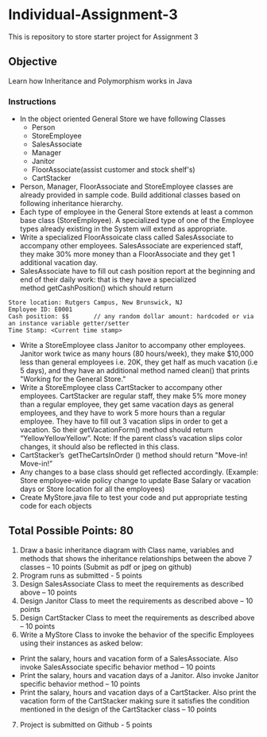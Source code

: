 # Individual-Assignment-3
This is repository to store starter project for Assignment 3


## Objective

Learn how Inheritance and Polymorphism works in Java 

### Instructions
* In the object oriented General Store we have following Classes
	- Person
	- StoreEmployee
	- SalesAssociate
	- Manager
	- Janitor
	- FloorAssociate(assist customer and stock shelf's)
	- CartStacker
* Person, Manager, FloorAssociate and StoreEmployee classes are already provided in sample code. Build additional classes based on following inheritance hierarchy. 
* Each type of employee in the General Store extends at least a common base class (StoreEmployee). A specialized type of one of the Employee types already existing in the System will extend as appropriate.
* Write a specialized FloorAssoicate class called SalesAssociate to accompany other employees. SalesAssociate are experienced staff, they make 30% more money than a FloorAssociate and they get 1 additional vacation day.
* SalesAssociate have to fill out cash position report at the beginning and end of their daily work: that is they have a specialized method getCashPosition() which should return
```
Store location: Rutgers Campus, New Brunswick, NJ
Employee ID: E0001
Cash position: $$       // any random dollar amount: hardcoded or via an instance variable getter/setter
Time Stamp: <Current time stamp>
```
* Write a StoreEmployee class Janitor to accompany other employees. Janitor work twice as many hours (80 hours/week), they make $10,000 less than general employees i.e. 20K, they get half as much vacation (i.e 5 days), and they have an additional method named clean() that prints "Working for the General Store."
* Write a StoreEmployee class CartStacker to accompany other employees. CartStacker are regular staff, they make 5% more money than a regular employee, they get same vacation days as general employees, and they have to work 5 more hours than a regular employee. They have to fill out 3 vacation slips in order to get a vacation. So their getVacationForm() method should return “YellowYellowYellow”.
Note: If the parent class’s vacation slips color changes, it should also be reflected in this class.
* CartStacker’s  getTheCartsInOrder () method should return "Move-in! Move-in!” 
* Any changes to a base class should get reflected accordingly. (Example: Store employee-wide policy change to update Base Salary or vacation days or Store location for all the employees)
* Create MyStore.java file to test your code and put appropriate testing code for each objects

 
## Total Possible Points: 80

1.	Draw a basic inheritance diagram with Class name, variables and methods that shows the inheritance relationships between the above 7 classes – 10 points (Submit as pdf or jpeg on github)
2. Program runs as submitted - 5 points
3. Design SalesAssociate Class to meet the requirements as described above – 10 points
4. Design Janitor Class to meet the requirements as described above – 10 points
5. Design CartStacker Class to meet the requirements as described above – 10 points
6. Write a MyStore Class to invoke the behavior of the specific Employees using their instances as asked below:

  * Print the salary, hours and vacation form of a SalesAssociate. Also invoke SalesAssociate specific behavior method – 10 points
  * Print the salary, hours and vacation days of a Janitor. Also invoke Janitor specific behavior method – 10 points
  * Print the salary, hours and vacation days of a CartStacker. Also print the vacation form of the CartStacker making sure it satisfies the condition mentioned in the design of the CartStacker class – 10 points
7. Project is submitted on Github - 5 points
